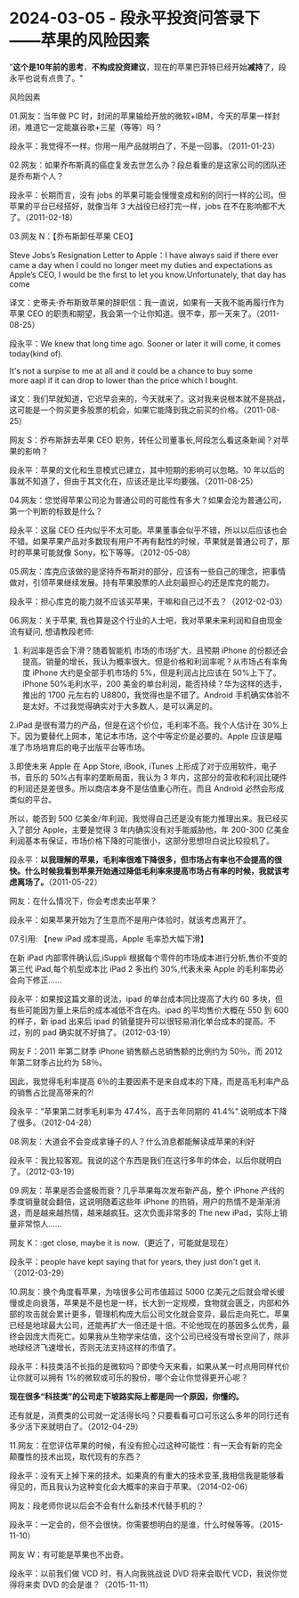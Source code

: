 # 2024-03-05 - 段永平投资问答录下——苹果的风险因素

”**这个是10年前的思考**，**不构成投资建议**，现在的苹果巴菲特已经开始**减持**了，段永平也说有点贵了。"

风险因素

01.网友：当年做 PC 时，封闭的苹果输给开放的微软+IBM，今天的苹果一样封闭，难道它一定能赢谷歌+三星（等等）吗？

段永平：我觉得不一样。你用一用产品就明白了，不是一回事。（2011-01-23）

02.网友：如果乔布斯真的癌症复发去世怎么办？段总看重的是这家公司的团队还是乔布斯个人？

段永平：长期而言，没有 jobs 的苹果可能会慢慢变成和别的同行一样的公司。但苹果的平台已经搭好，就像当年 3 大战役已经打完一样，jobs 在不在影响都不大了。（2011-02-18）

03.网友 N：【乔布斯卸任苹果 CEO】

Steve Jobs’s Resignation Letter to Apple：I have always said if there ever came a day when I could no longer meet my duties and expectations as Apple’s CEO, I would be the first to let you know.Unfortunately, that day has come

译文：史蒂夫·乔布斯致苹果的辞职信：我一直说，如果有一天我不能再履行作为苹果 CEO 的职责和期望，我会第一个让你知道。很不幸，那一天来了。（2011-08-25）

段永平：We knew that long time ago. Sooner or later it will come, it comes today(kind of).

It's not a surpise to me at all and it could be a chance to buy some more aapl if it can drop to lower than the price which I bought.

译文：我们早就知道，它迟早会来的，今天就来了。这对我来说根本就不是挑战，这可能是一个购买更多股票的机会，如果它能降到我之前买的价格。（2011-08-25）

网友 S：乔布斯辞去苹果 CEO 职务，转任公司董事长,阿段怎么看这条新闻？对苹果的影响？

段永平：苹果的文化和生意模式已建立，其中短期的影响可以忽略。10 年以后的事就不知道了，但由于其文化在，应该还是比平均要强。（2011-08-25）

04.网友：您觉得苹果公司沦为普通公司的可能性有多大？如果会沦为普通公司，第一个判断的标致是什么？

段永平：这届 CEO 任内似乎不太可能。苹果董事会似乎不错，所以以后应该也会不错。如果苹果产品对多数现有用户不再有黏性的时候，苹果就是普通公司了，那时的苹果可能就像 Sony，松下等等。（2012-05-08）

05.网友：库克应该做的是坚持乔布斯对的部分，应该有一些自己的理念，把事情做对，引领苹果继续发展。持有苹果股票的人此刻最担心的还是库克的能力。

段永平：担心库克的能力就不应该买苹果，干嘛和自己过不去？（2012-02-03）

06.网友：关于苹果, 我也算是这个行业的人士吧，我对苹果未来利润和自由现金流有疑问, 想请教段老师:

1. 利润率是否会下滑？随着智能机 市场的市场扩大，且预期 iPhone 的份额还会提高。销量的增长，我认为概率很大。但是价格和利润率呢？从市场占有率角度 iPhone 大约是全部手机市场的 5%，但是利润占比应该在 50%上下了。iPhone 50%毛利水平，200 美金的单台利润，能否持续？华为这样的选手，推出的 1700 元左右的 U8800，我觉得也是不错了。Android 手机确实体验不是太好。不过我觉得确实对于大多数人，是可以满足的。

2.iPad 是很有潜力的产品，但是在这个价位，毛利率不高。我个人估计在 30%上下。因为要替代上网本，笔记本市场，这个中等定价是必要的。Apple 应该是瞄准了市场培育后的电子出版平台等市场。

3.即使未来 Apple 在 App Store, iBook, iTunes 上形成了对于应用软件，电子书，音乐的 50%占有率的垄断局面，我认为 3 年内，这部分的营收和利润比硬件的利润还是差很多。所以商店本身不是估值重心所在。而且 Android 必然会形成类似的平台。

所以，能否到 500 亿美金/年利润，我觉得自己还是没有能力推理出来。我已经买入了部分 Apple，主要是觉得 3 年内确实没有对手能威胁他，年 200-300 亿美金利润基本有保证，市场价格下降的可能很小，这部分思想坦白说比较投机了。

段永平：**以我理解的苹果，毛利率很难下降很多，但市场占有率也不会提高的很快。什么时候我看到苹果开始通过降低毛利率来提高市场占有率的时候，我就该考虑离场了。**（2011-05-22）

网友：在什么情况下，你会考虑卖出苹果？

段永平：如果苹果开始为了生意而不是用户体验时，就该考虑离开了。

07.引用: 【new iPad 成本提高，Apple 毛率恐大幅下滑】

在新 iPad 内部零件确认后,iSuppli 根据每个零件的市场成本进行分析,售价不变的第三代 iPad,每个机型成本比 iPad 2 多出约 30%,代表未来 Apple 的毛利率势必会向下修正……

段永平：如果按这篇文章的说法，ipad 的单台成本同比提高了大约 60 多块，但有些可能因为量上来后的成本减低不含在内。ipad 的平均售价大概在 550 到 600的样子，新 ipad 出来后 ipad 的销量提升可以很轻易消化单台成本的提高。不过，别的 pad 确实就不好搞了。（2012-03-19）

网友 F：2011 年第二财季 iPhone 销售额占总销售额的比例约为 50％，而 2012年第二财季占比约为 58％。

因此，我觉得毛利率提高 6％的主要因素不是来自成本的下降，而是高毛利率产品的销售占比提高带来的?!

段永平："苹果第二财季毛利率为 47.4%，高于去年同期的 41.4%".说明成本下降了很多。（2012-04-28）

08.网友：大道会不会变成拿锤子的人？什么消息都能解读成苹果的利好

段永平：我比较客观。我说的这个东西是我们在这行多年的体会，以后你就明白了。（2012-03-19）

09.网友：苹果是否会盛极而衰？几乎苹果每次发布新产品，整个 iPhone 产线的季度销量就会翻倍，这说明随着这些年 iPhone 的热销，用户的热情不是渐渐消退，而是越来越热情，越来越疯狂。这次负面非常多的 The new iPad，实际上销量非常惊人……

网友 K：:get close, maybe it is now.（更近了，可能就是现在）

段永平：people have kept saying that for years, they just don't get it. （2012-03-29）

10.网友：换个角度看苹果，为啥很多公司市值超过 5000 亿美元之后就会增长缓慢或走向衰落，苹果是不是也是一样，长大到一定规模，食物就会匮乏，内部和外部的攻击就会累计更多，管理机构庞大后公司文化就会变异，最后走向死亡。苹果已经是地球最大公司，还能再扩大一倍还是十倍。不论他现在的基因多么优秀，最终会因庞大而死亡。如果我从生物学来估值，这个公司已经没有增长空间了，除非地球经济飞速增长，否则无法支持这样的市值了。

段永平：科技类活不长指的是微软吗？即使今天来看，如果从某一时点用同样代价让你就可以拥有 1%的微软或可乐的股份，哪个会让你觉得更开心呢？

**现在很多“科技类”的公司走下坡路实际上都是同一个原因，你懂的。**

还有就是，消费类的公司就一定活得长吗？只要看看可口可乐这么多年的同行还有多少活下来就明白了。（2012-04-29）

11.网友：在您评估苹果的时候，有没有担心过这种可能性：有一天会有新的完全颠覆性的技术出现，取代现有的东西？

段永平：没有天上掉下来的技术。如果真的有重大的技术变革,我相信我是能够看得见的，而且我认为这种变化会大概率的来自于苹果。（2014-02-06）

网友：段老师你说以后会不会有什么新技术代替手机的？

段永平：一定会的，但不会很快。你需要想明白的是谁，什么时候等等。（2015-11-10）

网友 W：有可能是苹果也不出奇。

段永平：以前我们做 VCD 时，有人向我挑战说 DVD 将来会取代 VCD，我说你觉得将来卖 DVD 的会是谁？（2015-11-11）